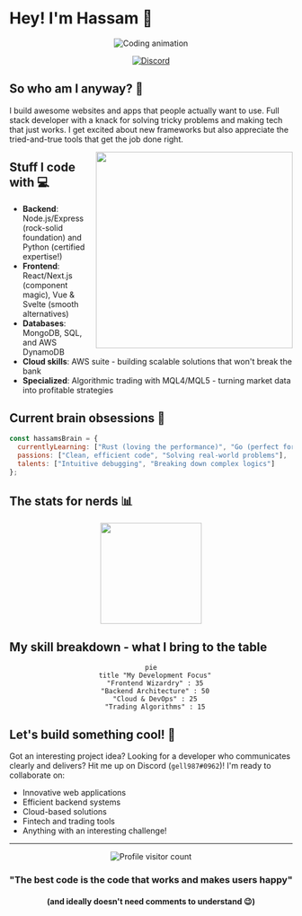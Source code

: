 # Hey! I'm Hassam 👋

<div align="center">
  
  ![Coding animation](https://media.giphy.com/media/RbDKaczqWovIugyJmW/giphy.gif)
  
  [![Discord](https://img.shields.io/badge/Find_me_on_Discord-gell987%230962-7289DA?style=flat-square&logo=discord&logoColor=white)](https://discord.com/)
  
</div>

## So who am I anyway? 🤔

I build awesome websites and apps that people actually want to use. Full stack developer with a knack for solving tricky problems and making tech that just works. I get excited about new frameworks but also appreciate the tried-and-true tools that get the job done right.

<img align="right" width="350" src="https://media.giphy.com/media/v1.Y2lkPTc5MGI3NjExbmVwYm9wazVxdHd3MXh2MTlmYW40bzBkc2FnZ2xtNWs2bmM5OWZuNiZlcD12MV9pbnRlcm5hbF9naWZfYnlfaWQmY3Q9Zw/qgQUggAC3Pfv687qPC/giphy.gif" />

## Stuff I code with 💻

- **Backend**: Node.js/Express (rock-solid foundation) and Python (certified expertise!)
- **Frontend**: React/Next.js (component magic), Vue & Svelte (smooth alternatives)
- **Databases**: MongoDB, SQL, and AWS DynamoDB
- **Cloud skills**: AWS suite - building scalable solutions that won't break the bank
- **Specialized**: Algorithmic trading with MQL4/MQL5 - turning market data into profitable strategies

## Current brain obsessions 🧠

```javascript
const hassamsBrain = {
  currentlyLearning: ["Rust (loving the performance)", "Go (perfect for microservices)"],
  passions: ["Clean, efficient code", "Solving real-world problems"],
  talents: ["Intuitive debugging", "Breaking down complex logics"]
};
```

## The stats for nerds 📊

<div align="center">
  <img height="180em" src="https://github-readme-stats.vercel.app/api?username=YourUsername&show_icons=true&theme=radical" />
</div>

## My skill breakdown - what I bring to the table

<div align="center">
  
  ```mermaid
  pie
    title "My Development Focus"
    "Frontend Wizardry" : 35
    "Backend Architecture" : 50
    "Cloud & DevOps" : 25
    "Trading Algorithms" : 15
  ```
  
</div>

## Let's build something cool! 🚀

Got an interesting project idea? Looking for a developer who communicates clearly and delivers? Hit me up on Discord (`gell987#0962`)! I'm ready to collaborate on:

- Innovative web applications
- Efficient backend systems
- Cloud-based solutions
- Fintech and trading tools
- Anything with an interesting challenge!

---

<div align="center">
  <img src="https://komarev.com/ghpvc/?username=beller987&color=blueviolet&style=flat-square" alt="Profile visitor count">
  
  ### "The best code is the code that works and makes users happy"
  #### (and ideally doesn't need comments to understand 😉)
</div>
